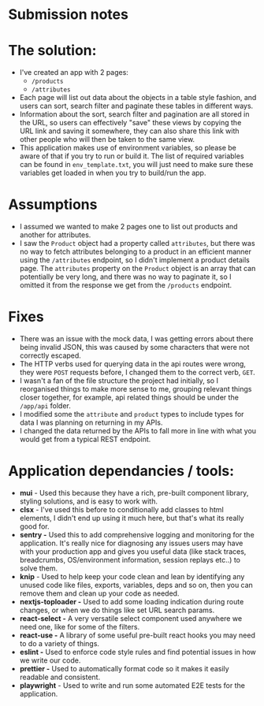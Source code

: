 # Submission notes

# The solution:

- I've created an app with 2 pages:
  - `/products`
  - `/attributes`
- Each page will list out data about the objects in a table style fashion, and users can sort, search filter and paginate these tables in different ways.
- Information about the sort, search filter and pagination are all stored in the URL, so users can effectively "save" these views by copying the URL link and saving it somewhere, they can also share this link with other people who will then be taken to the same view.
- This application makes use of environment variables, so please be aware of that if you try to run or build it. The list of required variables can be found in `env_template.txt`, you will just need to make sure these variables get loaded in when you try to build/run the app.

# Assumptions

- I assumed we wanted to make 2 pages one to list out products and another for attributes.
- I saw the `Product` object had a property called `attributes`, but there was no way to fetch attributes belonging to a product in an efficient manner using the `/attributes` endpoint, so I didn't implement a product details page. The `attributes` property on the `Product` object is an array that can potentially be very long, and there was no way to paginate it, so I omitted it from the response we get from the `/products` endpoint.

# Fixes

- There was an issue with the mock data, I was getting errors about there being invalid JSON, this was caused by some characters that were not correctly escaped.
- The HTTP verbs used for querying data in the api routes were wrong, they were `POST` requests before, I changed them to the correct verb, `GET`.
- I wasn't a fan of the file structure the project had initially, so I reorganised things to make more sense to me, grouping relevant things closer together, for example, api related things should be under the `/app/api` folder.
- I modified some the `attribute` and `product` types to include types for data I was planning on returning in my APIs.
- I changed the data returned by the APIs to fall more in line with what you would get from a typical REST endpoint.

# Application dependancies / tools:

- **mui** - Used this because they have a rich, pre-built component library, styling solutions, and is easy to work with.
- **clsx** - I've used this before to conditionally add classes to html elements, I didn't end up using it much here, but that's what its really good for.
- **sentry -** Used this to add comprehensive logging and monitoring for the application. It's really nice for diagnosing any issues users may have with your production app and gives you useful data (like stack traces, breadcrumbs, OS/environment information, session replays etc..) to solve them.
- **knip** - Used to help keep your code clean and lean by identifying any unused code like files, exports, variables, deps and so on, then you can remove them and clean up your code as needed.
- **nextjs-toploader -** Used to add some loading indication during route changes, or when we do things like set URL search params.
- **react-select -** A very versatile select component used anywhere we need one, like for some of the filters.
- **react-use -** A library of some useful pre-built react hooks you may need to do a variety of things.
- **eslint -** Used to enforce code style rules and find potential issues in how we write our code.
- **prettier -** Used to automatically format code so it makes it easily readable and consistent.
- **playwright** - Used to write and run some automated E2E tests for the application.
